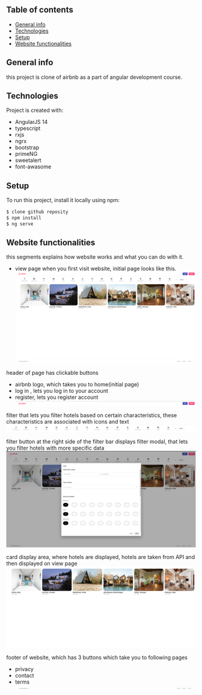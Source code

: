 ## Table of contents

- [General info](#general-info)
- [Technologies](#technologies)
- [Setup](#setup)
- [Website functionalities](#Website-functionalities)

## General info

this project is clone of airbnb as a part of angular development course.

## Technologies

Project is created with:

- AngularJS 14
- typescript
- rxjs
- ngrx
- bootstrap
- primeNG
- sweetalert
- font-awasome

## Setup

To run this project, install it locally using npm:

```
$ clone github reposity
$ npm install
$ ng serve

```

## Website functionalities

this segments explains how website works and what you can do with it.

- view page
  when you first visit website, initial page looks like this.
  ![Algorithm schema](./images/1.png)

header of page has clickable buttons

- airbnb logo, which takes you to home(initial page)
- log in , lets you log in to your account
- register, lets you register account
  ![Algorithm schema](./images/header.png)

filter that lets you filter hotels based on certain characteristics, these characteristics are associated with icons and text
![Algorithm schema](./images/filter.png)

filter button at the right side of the filter bar displays filter modal, that lets you filter hotels with more specific data
![Algorithm schema](./images/filter-modal.png)

card display area, where hotels are displayed, hotels are taken from API and then displayed on view page
![Algorithm schema](./images/card-area.png)

footer of website, which has 3 buttons which take you to following pages

- privacy
- contact
- terms
  ![Algorithm schema](./images/footer.png)
